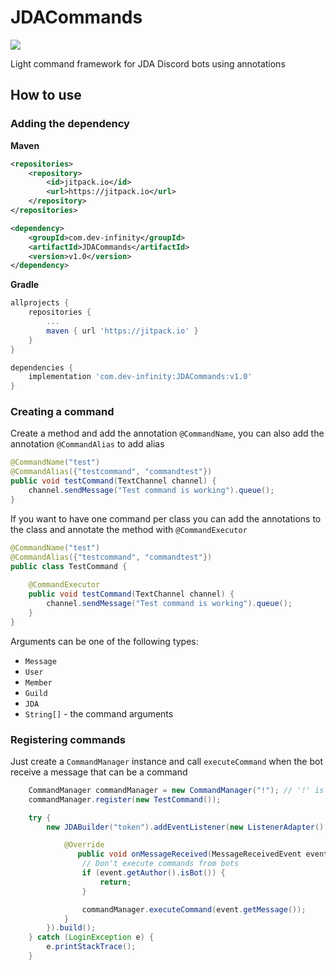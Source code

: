 # JDACommands
[![](https://jitpack.io/v/com.dev-infinity/JDACommands.svg)](https://jitpack.io/#com.dev-infinity/JDACommands)

Light command framework for JDA Discord bots using annotations

## How to use

### Adding the dependency

**Maven**
```xml
<repositories>
    <repository>
        <id>jitpack.io</id>
        <url>https://jitpack.io</url>
    </repository>
</repositories>
```
```xml
<dependency>
    <groupId>com.dev-infinity</groupId>
    <artifactId>JDACommands</artifactId>
    <version>v1.0</version>
</dependency>
```

**Gradle**
```gradle
allprojects {
    repositories {
        ...
        maven { url 'https://jitpack.io' }
    }
}
```
```gradle
dependencies {
    implementation 'com.dev-infinity:JDACommands:v1.0'
}
```

### Creating a command

Create a method and add the annotation `@CommandName`, you can also add the annotation `@CommandAlias` to add alias
```java
@CommandName("test")
@CommandAlias({"testcommand", "commandtest"})
public void testCommand(TextChannel channel) {
    channel.sendMessage("Test command is working").queue();
}
```

If you want to have one command per class you can add the annotations to the class and annotate the method with `@CommandExecutor`
```java
@CommandName("test")
@CommandAlias({"testcommand", "commandtest"})
public class TestCommand {
    
    @CommandExecutor
    public void testCommand(TextChannel channel) {
        channel.sendMessage("Test command is working").queue();
    }
}
```

Arguments can be one of the following types:
* `Message`
* `User`
* `Member`
* `Guild`
* `JDA`
* `String[]` - the command arguments

### Registering commands

Just create a `CommandManager` instance and call `executeCommand` when the bot receive a message that can be a command

```java
    CommandManager commandManager = new CommandManager("!"); // '!' is the prefix for the commands
    commandManager.register(new TestCommand());

    try {
        new JDABuilder("token").addEventListener(new ListenerAdapter() {

            @Override
               public void onMessageReceived(MessageReceivedEvent event) {
                // Don't execute commands from bots
                if (event.getAuthor().isBot()) {
                    return;
                }

                commandManager.executeCommand(event.getMessage());
            }
        }).build();
    } catch (LoginException e) {
        e.printStackTrace();
    }
```